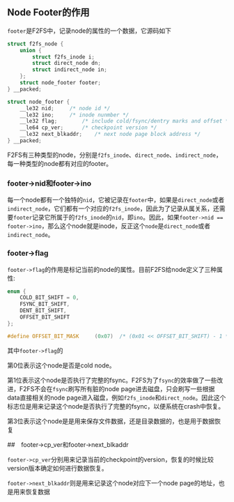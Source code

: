 ## Node Footer的作用

`footer`是F2FS中，记录node的属性的一个数据，它源码如下

```c
struct f2fs_node {
	union {
		struct f2fs_inode i;
		struct direct_node dn;
		struct indirect_node in;
	};
	struct node_footer footer;
} __packed;

struct node_footer {
	__le32 nid;		/* node id */
	__le32 ino;		/* inode nunmber */
	__le32 flag;		/* include cold/fsync/dentry marks and offset */
	__le64 cp_ver;		/* checkpoint version */
	__le32 next_blkaddr;	/* next node page block address */
} __packed;
```

F2FS有三种类型的node，分别是`f2fs_inode`、`direct_node`、`indirect_node`，每一种类型的node都有对应的footer。



### footer->nid和footer->ino

每一个node都有一个独特的`nid`，它被记录在`footer`中，如果是`direct_node`或者`indirect_node`，它们都有一个对应的`f2fs_inode`，因此为了记录从属关系，还需要`footer`记录它所属于的`f2fs_inode`的`nid`，即`ino`。因此，如果`footer->nid == footer->ino`，那么这个node就是inode，反正这个`node`是`direct_node`或者`indirect_node`。



### footer->flag

`footer->flag`的作用是标记当前的node的属性。目前F2FS给node定义了三种属性:

```c
enum {
	COLD_BIT_SHIFT = 0,
	FSYNC_BIT_SHIFT,
	DENT_BIT_SHIFT,
	OFFSET_BIT_SHIFT
};

#define OFFSET_BIT_MASK		(0x07)	/* (0x01 << OFFSET_BIT_SHIFT) - 1 */
```

其中`footer->flag`的

第0位表示这个node是否是cold node。

第1位表示这个node是否执行了完整的fsync。F2FS为了`fsync`的效率做了一些改进，F2FS不会在`fsync`刷写所有脏的node page进去磁盘，只会刷写一些根据data直接相关的node page进入磁盘，例如`f2fs_inode`和`direct_node`。因此这个标志位是用来记录这个node是否执行了完整的fsync，以便系统在crash中恢复。

第3位表示这个node是是用来保存文件数据，还是目录数据的，也是用于数据恢复



##　footer->cp_ver和footer->next_blkaddr

`footer->cp_ver`分别用来记录当前的checkpoint的version，恢复的时候比较version版本确定如何进行数据恢复。

`footer->next_blkaddr`则是用来记录这个node对应下一个node page的地址，也是用来恢复数据

